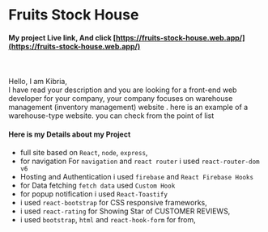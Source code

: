 # Fruits Stock House

#### My project Live link, And click [https://fruits-stock-house.web.app/](https://fruits-stock-house.web.app/)

<br /><br />
Hello,
I am Kibria,
<br />
I have read your description and you are looking for a front-end web developer for your company, your company focuses on warehouse management (inventory management) website . here is an example of a warehouse-type website. you can check from the point of list

#### Here is my Details about my Project

- full site based on `React`, `node`, `express`,
- for navigation For `navigation` and `react router` i used `react-router-dom v6`
- Hosting and Authentication i used `firebase` and `React Firebase Hooks`
- for Data fetching `fetch data` used `Custom Hook`
- for popup notification i used `React-Toastify`
- i used `react-bootstrap` for CSS responsive frameworks,
- i used `react-rating` for Showing Star of CUSTOMER REVIEWS,
- i used `bootstrap`, `html` and `react-hook-form` for from,
